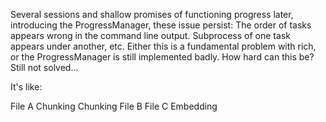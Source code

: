 Several sessions and shallow promises of functioning progress later, introducing the ProgressManager, these issue persist:
The order of tasks appears wrong in the command line output.
Subprocess of one task appears under another, etc.
Either this is a fundamental problem with rich, or the ProgressManager is still implemented badly.
How hard can this be?
Still not solved...

It's like:

File A
  Chunking
  Chunking
File B
File C
  Embedding
